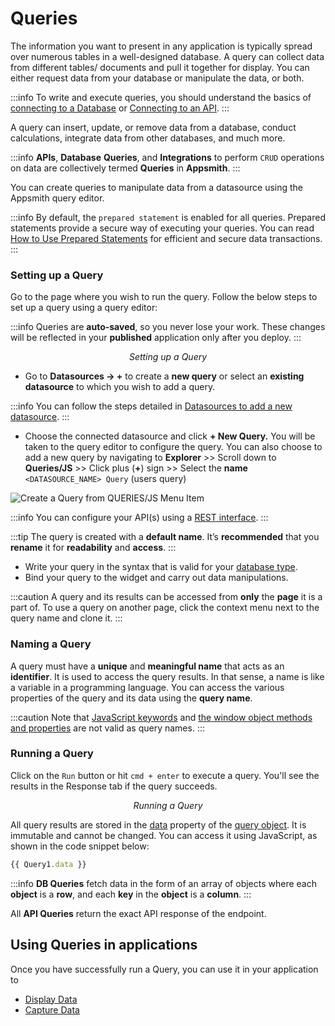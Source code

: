 # Queries

The information you want to present in any application is typically spread over numerous tables in a well-designed database. A query can collect data from different tables/ documents and pull it together for display. You can either request data from your database or manipulate the data, or both.

:::info
To write and execute queries, you should understand the basics of [connecting to a Database](../../connecting-to-data-sources/connecting-to-databases.md) or [Connecting to an API](../../connecting-to-data-sources/authentication/connect-to-apis.md).
:::

A query can insert, update, or remove data from a database, conduct calculations, integrate data from other databases, and much more.

:::info
**APIs**, **Database** **Queries**, and **Integrations** to perform `CRUD` operations on data are collectively termed **Queries** in **Appsmith**.
:::

You can create queries to manipulate data from a datasource using the Appsmith query editor.

:::info
By default, the `prepared statement` is enabled for all queries. Prepared statements provide a secure way of executing your queries. You can read  [How to Use Prepared Statements](../../../learning-and-resources/how-to-guides/how-to-use-prepared-statements.md) for efficient and secure data transactions.
:::

### **Setting up a Query**

Go to the page where you wish to run the query. Follow the below steps to set up a query using a query editor:

:::info
Queries are **auto-saved**, so you never lose your work. These changes will be reflected in your **published** application only after you deploy.
:::

 <figure>
 <object data="https://www.youtube.com/embed/N6zRxIVSGfk?autoplay=0" width='750px' height='400px'></object>
 <figcaption align="center"><i>Setting up a Query</i></figcaption>
</figure> 


* Go to **Datasources → +** to create a **new query** or select an **existing datasource** to which you wish to add a query.

:::info
You can follow the steps detailed in [Datasources to add a new datasource](../../connecting-to-data-sources/connecting-to-databases.md#connecting-to-a-database).
:::

* Choose the connected datasource and click **+ New Query.** You will be taken to the query editor to configure the query. You can also choose to add a new query by navigating to **Explorer** >> Scroll down to **Queries/JS** >> Click plus (**+**) sign >> Select the **name** `<DATASOURCE_NAME> Query` (users query)

![Create a Query from QUERIES/JS Menu Item](</img/Core_Concepts__Data_Access_and_Binding__Setting_up_Query__Add_Query.png>)

:::info
You can configure your API(s) using a [REST interface](../../connecting-to-data-sources/authentication/connect-to-apis.md).
:::

:::tip
The query is created with a **default name**. It’s **recommended** that you **rename** it for **readability** and **access**.
:::

* Write your query in the syntax that is valid for your [database type](../../connecting-to-data-sources/connecting-to-databases.md#supported-databases).
* Bind your query to the widget and carry out data manipulations.

:::caution
A query and its results can be accessed from **only** the **page** it is a part of. To use a query on another page, click the context menu next to the query name and clone it.
:::

### **Naming a Query**

A query must have a **unique** and **meaningful name** that acts as an **identifier**. It is used to access the query results. In that sense, a name is like a variable in a programming language. You can access the various properties of the query and its data using the **query name**.

:::caution
Note that [JavaScript keywords](https://www.w3schools.com/js/js\_reserved.asp) and [the window object methods and properties](https://www.w3schools.com/jsref/obj\_window.asp) are not valid as query names.
:::

### **Running a Query**

Click on the `Run` button or hit `cmd + enter` to execute a query. You'll see the results in the Response tab if the query succeeds.

 <figure>
 <object data="https://www.youtube.com/embed/0xA7ChO7Rlk?autoplay=0" width='750px' height='400px'></object>
 <figcaption align="center"><i>Running a Query</i></figcaption>
</figure>  


All query results are stored in the [data](../../../reference/appsmith-framework/query-object.md#data) property of the [query object](../../../reference/appsmith-framework/query-object.md). It is immutable and cannot be changed. You can access it using JavaScript, as shown in the code snippet below:

```javascript
{{ Query1.data }}
```

:::info
**DB Queries** fetch data in the form of an array of objects where each **object** is a **row**, and each **key** in the **object** is a **column**.
:::

All **API Queries** return the exact API response of the endpoint.

## Using Queries in applications

Once you have successfully run a Query, you can use it in your application to

* [Display Data](../displaying-data-read/)
* [Capture Data](../capturing-data-write/)
